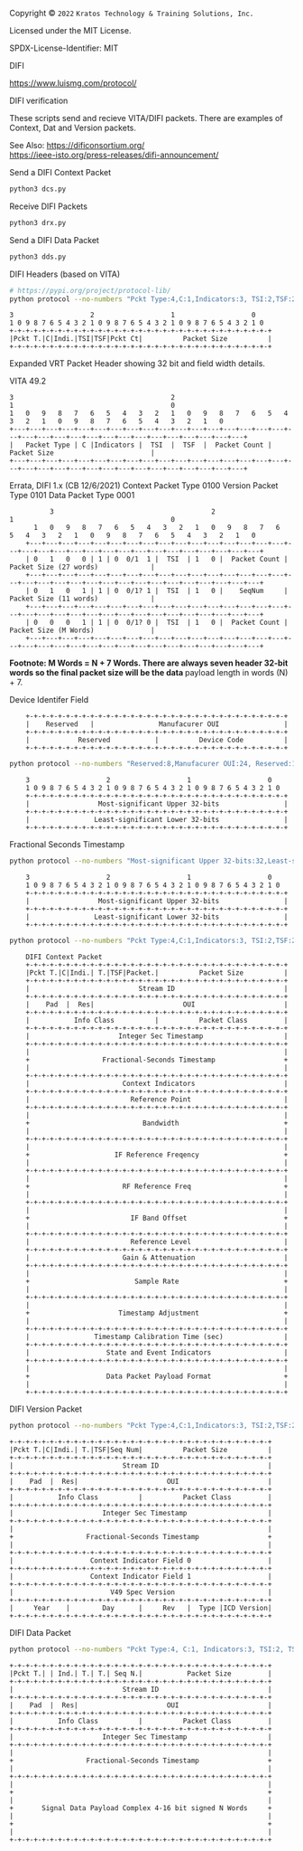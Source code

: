 Copyright © `2022` `Kratos Technology & Training Solutions, Inc.`

Licensed under the MIT License.

SPDX-License-Identifier: MIT

DIFI

https://www.luismg.com/protocol/

DIFI verification

These scripts send and recieve VITA/DIFI packets.  There are examples of Context, Dat and Version packets.

See Also:
https://dificonsortium.org/  </BR>
https://ieee-isto.org/press-releases/difi-announcement/

Send a DIFI Context Packet
```bash
python3 dcs.py
```
Receive DIFI Packets
```bash
python3 drx.py
```

Send a DIFI Data Packet
```bash
python3 dds.py
```

DIFI Headers (based on VITA)

```bash
# https://pypi.org/project/protocol-lib/
python protocol --no-numbers "Pckt Type:4,C:1,Indicators:3, TSI:2,TSF:2,Pckt Ct:4,Packet Size:16" 
```
<!-- language: lang-none -->
    3                   2                   1                   0
    1 0 9 8 7 6 5 4 3 2 1 0 9 8 7 6 5 4 3 2 1 0 9 8 7 6 5 4 3 2 1 0
    +-+-+-+-+-+-+-+-+-+-+-+-+-+-+-+-+-+-+-+-+-+-+-+-+-+-+-+-+-+-+-+-+
    |Pckt T.|C|Indi.|TSI|TSF|Pckt Ct|          Packet Size          |
    +-+-+-+-+-+-+-+-+-+-+-+-+-+-+-+-+-+-+-+-+-+-+-+-+-+-+-+-+-+-+-+-+

Expanded VRT Packet Header showing 32 bit and field width details.

VITA 49.2
<!-- language: lang-none -->
    3                                       2                                      
    1                                       0
    1   0   9   8   7   6   5   4   3   2   1   0   9   8   7   6   5   4   3   2   1   0   9   8   7   6   5   4   3   2   1   0
    +---+---+---+---+---+---+---+---+---+---+---+---+---+---+---+---+---+---+---+---+---+---+---+---+---+---+---+---+---+---+---+---+
    |   Packet Type | C |Indicators |  TSI  |  TSF  |  Packet Count |                            Packet Size                        |
    +---+---+---+---+---+---+---+---+---+---+---+---+---+---+---+---+---+---+---+---+---+---+---+---+---+---+---+---+---+---+---+---+

 Errata, DIFI 1.x  (CB 12/6/2021)
 Context  Packet Type 0100
 Version  Packet Type 0101
 Data     Packet Type 0001
 <!-- language: lang-none -->
              3                                       2                                       1                                       0
          1   0   9   8   7   6   5   4   3   2   1   0   9   8   7   6   5   4   3   2   1   0   9   8   7   6   5   4   3   2   1   0
        +---+---+---+---+---+---+---+---+---+---+---+---+---+---+---+---+---+---+---+---+---+---+---+---+---+---+---+---+---+---+---+---+
        | 0   1   0   0 | 1 | 0  0/1  1 |  TSI  | 1   0 |  Packet Count |                            Packet Size (27 words)             |
        +---+---+---+---+---+---+---+---+---+---+---+---+---+---+---+---+---+---+---+---+---+---+---+---+---+---+---+---+---+---+---+---+
        | 0   1   0   1 | 1 | 0  0/1? 1 |  TSI  | 1   0 |    SeqNum     |                            Packet Size (11 words)             |
        +---+---+---+---+---+---+---+---+---+---+---+---+---+---+---+---+---+---+---+---+---+---+---+---+---+---+---+---+---+---+---+---+
        | 0   0   0   1 | 1 | 0  0/1? 0 |  TSI  | 1   0 |  Packet Count |                            Packet Size (M Words)              |
        +---+---+---+---+---+---+---+---+---+---+---+---+---+---+---+---+---+---+---+---+---+---+---+---+---+---+---+---+---+---+---+---+

<B> Footnote: M Words = N + 7 Words. There are always </B>
<B> seven header 32-bit words so the final packet size will be the data  </B>
payload length in words (N) + 7.



Device Identifer Field
<!-- language: lang-none -->
        +-+-+-+-+-+-+-+-+-+-+-+-+-+-+-+-+-+-+-+-+-+-+-+-+-+-+-+-+-+-+-+-+
        |    Reserved   |                Manufacurer OUI                |
        +-+-+-+-+-+-+-+-+-+-+-+-+-+-+-+-+-+-+-+-+-+-+-+-+-+-+-+-+-+-+-+-+
        |            Reserved           |          Device Code          |
        +-+-+-+-+-+-+-+-+-+-+-+-+-+-+-+-+-+-+-+-+-+-+-+-+-+-+-+-+-+-+-+-+

```bash
python protocol --no-numbers "Reserved:8,Manufacurer OUI:24, Reserved:16,Device Code:16"
```
<!-- language: lang-none -->
        3                   2                   1                   0
        1 0 9 8 7 6 5 4 3 2 1 0 9 8 7 6 5 4 3 2 1 0 9 8 7 6 5 4 3 2 1 0
        +-+-+-+-+-+-+-+-+-+-+-+-+-+-+-+-+-+-+-+-+-+-+-+-+-+-+-+-+-+-+-+-+
        |                 Most-significant Upper 32-bits                |
        +-+-+-+-+-+-+-+-+-+-+-+-+-+-+-+-+-+-+-+-+-+-+-+-+-+-+-+-+-+-+-+-+
        |                Least-significant Lower 32-bits                |
        +-+-+-+-+-+-+-+-+-+-+-+-+-+-+-+-+-+-+-+-+-+-+-+-+-+-+-+-+-+-+-+-+


Fractional Seconds Timestamp
```bash
python protocol --no-numbers "Most-significant Upper 32-bits:32,Least-significant Lower 32-bits:32"
```
<!-- language: lang-none -->
        3                   2                   1                   0
        1 0 9 8 7 6 5 4 3 2 1 0 9 8 7 6 5 4 3 2 1 0 9 8 7 6 5 4 3 2 1 0
        +-+-+-+-+-+-+-+-+-+-+-+-+-+-+-+-+-+-+-+-+-+-+-+-+-+-+-+-+-+-+-+-+
        |                 Most-significant Upper 32-bits                |
        +-+-+-+-+-+-+-+-+-+-+-+-+-+-+-+-+-+-+-+-+-+-+-+-+-+-+-+-+-+-+-+-+
        |                Least-significant Lower 32-bits                |
        +-+-+-+-+-+-+-+-+-+-+-+-+-+-+-+-+-+-+-+-+-+-+-+-+-+-+-+-+-+-+-+-+


```bash
python protocol --no-numbers "Pckt Type:4,C:1,Indicators:3, TSI:2,TSF:2,Packet Count:4,Packet Size:16,Stream ID:32, Pad:5, Res:3,OUI:24,Info Class:16,Packet Class:16, Integer Sec Timestamp:32, Fractional-Seconds Timestamp:64, Context Indicators:32, Reference Point:32, Bandwidth:64,IF Reference Freqency:64,RF Reference Freq:64,IF Band Offset:64, Reference Level:32,Gain & Attenuation:32,Sample Rate:64,Timestamp Adjustment:64, Timestamp Calibration Time (sec):32, State and Event Indicators:32, Data Packet Payload Format:64" 
```
<!-- language: lang-none -->
        DIFI Context Packet
        +-+-+-+-+-+-+-+-+-+-+-+-+-+-+-+-+-+-+-+-+-+-+-+-+-+-+-+-+-+-+-+-+
        |Pckt T.|C|Indi.| T.|TSF|Packet.|          Packet Size          |
        +-+-+-+-+-+-+-+-+-+-+-+-+-+-+-+-+-+-+-+-+-+-+-+-+-+-+-+-+-+-+-+-+
        |                           Stream ID                           |
        +-+-+-+-+-+-+-+-+-+-+-+-+-+-+-+-+-+-+-+-+-+-+-+-+-+-+-+-+-+-+-+-+
        |    Pad  |  Res|                      OUI                      |
        +-+-+-+-+-+-+-+-+-+-+-+-+-+-+-+-+-+-+-+-+-+-+-+-+-+-+-+-+-+-+-+-+
        |           Info Class          |          Packet Class         |
        +-+-+-+-+-+-+-+-+-+-+-+-+-+-+-+-+-+-+-+-+-+-+-+-+-+-+-+-+-+-+-+-+
        |                      Integer Sec Timestamp                    |
        +-+-+-+-+-+-+-+-+-+-+-+-+-+-+-+-+-+-+-+-+-+-+-+-+-+-+-+-+-+-+-+-+
        |                                                               |
        +                  Fractional-Seconds Timestamp                 +
        |                                                               |
        +-+-+-+-+-+-+-+-+-+-+-+-+-+-+-+-+-+-+-+-+-+-+-+-+-+-+-+-+-+-+-+-+
        |                       Context Indicators                      |
        +-+-+-+-+-+-+-+-+-+-+-+-+-+-+-+-+-+-+-+-+-+-+-+-+-+-+-+-+-+-+-+-+
        |                         Reference Point                       |
        +-+-+-+-+-+-+-+-+-+-+-+-+-+-+-+-+-+-+-+-+-+-+-+-+-+-+-+-+-+-+-+-+
        |                                                               |
        +                            Bandwidth                          +
        |                                                               |
        +-+-+-+-+-+-+-+-+-+-+-+-+-+-+-+-+-+-+-+-+-+-+-+-+-+-+-+-+-+-+-+-+
        |                                                               |
        +                     IF Reference Freqency                     +
        |                                                               |
        +-+-+-+-+-+-+-+-+-+-+-+-+-+-+-+-+-+-+-+-+-+-+-+-+-+-+-+-+-+-+-+-+
        |                                                               |
        +                       RF Reference Freq                       +
        |                                                               |
        +-+-+-+-+-+-+-+-+-+-+-+-+-+-+-+-+-+-+-+-+-+-+-+-+-+-+-+-+-+-+-+-+
        |                                                               |
        +                         IF Band Offset                        +
        |                                                               |
        +-+-+-+-+-+-+-+-+-+-+-+-+-+-+-+-+-+-+-+-+-+-+-+-+-+-+-+-+-+-+-+-+
        |                         Reference Level                       |
        +-+-+-+-+-+-+-+-+-+-+-+-+-+-+-+-+-+-+-+-+-+-+-+-+-+-+-+-+-+-+-+-+
        |                       Gain & Attenuation                      |
        +-+-+-+-+-+-+-+-+-+-+-+-+-+-+-+-+-+-+-+-+-+-+-+-+-+-+-+-+-+-+-+-+
        |                                                               |
        +                          Sample Rate                          +
        |                                                               |
        +-+-+-+-+-+-+-+-+-+-+-+-+-+-+-+-+-+-+-+-+-+-+-+-+-+-+-+-+-+-+-+-+
        |                                                               |
        +                      Timestamp Adjustment                     +
        |                                                               |
        +-+-+-+-+-+-+-+-+-+-+-+-+-+-+-+-+-+-+-+-+-+-+-+-+-+-+-+-+-+-+-+-+
        |                Timestamp Calibration Time (sec)               |
        +-+-+-+-+-+-+-+-+-+-+-+-+-+-+-+-+-+-+-+-+-+-+-+-+-+-+-+-+-+-+-+-+
        |                   State and Event Indicators                  |
        +-+-+-+-+-+-+-+-+-+-+-+-+-+-+-+-+-+-+-+-+-+-+-+-+-+-+-+-+-+-+-+-+
        |                                                               |
        +                   Data Packet Payload Format                  +
        |                                                               |
        +-+-+-+-+-+-+-+-+-+-+-+-+-+-+-+-+-+-+-+-+-+-+-+-+-+-+-+-+-+-+-+-+

DIFI Version Packet
```bash
python protocol --no-numbers "Pckt Type:4,C:1,Indicators:3, TSI:2,TSF:2,Seq Num:4,Packet Size:16,Stream ID:32, Pad:5, Res:3,OUI:24,Info Class:16,Packet Class:16, Integer Sec Timestamp:32, Fractional-Seconds Timestamp:64,Context Indicator Field 0:32,Context Indicator Field 1:32, V49 Spec Version:32, Year:7, Day:9, Rev:6,Type:4,ICD Version:6" 
```
<!-- language: lang-none -->
    +-+-+-+-+-+-+-+-+-+-+-+-+-+-+-+-+-+-+-+-+-+-+-+-+-+-+-+-+-+-+-+-+
    |Pckt T.|C|Indi.| T.|TSF|Seq Num|          Packet Size          |
    +-+-+-+-+-+-+-+-+-+-+-+-+-+-+-+-+-+-+-+-+-+-+-+-+-+-+-+-+-+-+-+-+
    |                           Stream ID                           |
    +-+-+-+-+-+-+-+-+-+-+-+-+-+-+-+-+-+-+-+-+-+-+-+-+-+-+-+-+-+-+-+-+
    |    Pad  |  Res|                      OUI                      |
    +-+-+-+-+-+-+-+-+-+-+-+-+-+-+-+-+-+-+-+-+-+-+-+-+-+-+-+-+-+-+-+-+
    |           Info Class          |          Packet Class         |
    +-+-+-+-+-+-+-+-+-+-+-+-+-+-+-+-+-+-+-+-+-+-+-+-+-+-+-+-+-+-+-+-+
    |                      Integer Sec Timestamp                    |
    +-+-+-+-+-+-+-+-+-+-+-+-+-+-+-+-+-+-+-+-+-+-+-+-+-+-+-+-+-+-+-+-+
    |                                                               |
    +                  Fractional-Seconds Timestamp                 +
    |                                                               |
    +-+-+-+-+-+-+-+-+-+-+-+-+-+-+-+-+-+-+-+-+-+-+-+-+-+-+-+-+-+-+-+-+
    |                   Context Indicator Field 0                   |
    +-+-+-+-+-+-+-+-+-+-+-+-+-+-+-+-+-+-+-+-+-+-+-+-+-+-+-+-+-+-+-+-+
    |                   Context Indicator Field 1                   |
    +-+-+-+-+-+-+-+-+-+-+-+-+-+-+-+-+-+-+-+-+-+-+-+-+-+-+-+-+-+-+-+-+
    |                        V49 Spec Version                       |
    +-+-+-+-+-+-+-+-+-+-+-+-+-+-+-+-+-+-+-+-+-+-+-+-+-+-+-+-+-+-+-+-+
    |     Year    |        Day      |     Rev   |  Type |ICD Version|
    +-+-+-+-+-+-+-+-+-+-+-+-+-+-+-+-+-+-+-+-+-+-+-+-+-+-+-+-+-+-+-+-+

DIFI Data Packet

```bash
python protocol --no-numbers "Pckt Type:4, C:1, Indicators:3, TSI:2, TSF:2, Seq Num:4, Packet Size:16,Stream ID:32, Pad:5, Res:3,OUI:24, Info Class:16, Packet Class:16, Integer Sec Timestamp:32, Fractional-Seconds Timestamp:64, Signal Data Payload Complex 4-16 bit signed N Words:128" 
```
<!-- language: lang-none -->
    +-+-+-+-+-+-+-+-+-+-+-+-+-+-+-+-+-+-+-+-+-+-+-+-+-+-+-+-+-+-+-+-+
    |Pckt T.| | Ind.| T.| T.| Seq N.|           Packet Size         |
    +-+-+-+-+-+-+-+-+-+-+-+-+-+-+-+-+-+-+-+-+-+-+-+-+-+-+-+-+-+-+-+-+
    |                           Stream ID                           |
    +-+-+-+-+-+-+-+-+-+-+-+-+-+-+-+-+-+-+-+-+-+-+-+-+-+-+-+-+-+-+-+-+
    |    Pad  |  Res|                      OUI                      |
    +-+-+-+-+-+-+-+-+-+-+-+-+-+-+-+-+-+-+-+-+-+-+-+-+-+-+-+-+-+-+-+-+
    |           Info Class          |          Packet Class         |
    +-+-+-+-+-+-+-+-+-+-+-+-+-+-+-+-+-+-+-+-+-+-+-+-+-+-+-+-+-+-+-+-+
    |                      Integer Sec Timestamp                    |
    +-+-+-+-+-+-+-+-+-+-+-+-+-+-+-+-+-+-+-+-+-+-+-+-+-+-+-+-+-+-+-+-+
    |                                                               |
    +                  Fractional-Seconds Timestamp                 +
    |                                                               |
    +-+-+-+-+-+-+-+-+-+-+-+-+-+-+-+-+-+-+-+-+-+-+-+-+-+-+-+-+-+-+-+-+
    |                                                               |
    +                                                               +
    |                                                               |
    +       Signal Data Payload Complex 4-16 bit signed N Words     +
    |                                                               |
    +                                                               +
    |                                                               |
    +-+-+-+-+-+-+-+-+-+-+-+-+-+-+-+-+-+-+-+-+-+-+-+-+-+-+-+-+-+-+-+-+